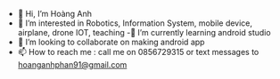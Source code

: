 - 👋 Hi, I’m Hoàng Anh
- 👀 I’m interested in Robotics, Information System, mobile device, airplane, drone IOT, teaching
-🌱 I’m currently learning android studio
- 💞️ I’m looking to collaborate on making android app
- 📫 How to reach me : call me on 0856729315 or text messages to hoanganhphan91@gmail.com

<!---
hoanganhphan91/hoanganhphan91 is a ✨ special ✨ repository because its `README.md` (this file) appears on your GitHub profile.
You can click the Preview link to take a look at your changes.
--->
